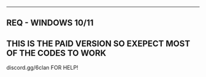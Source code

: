 ---------------------------------------------
REQ - WINDOWS 10/11
---------------------------------------------
THIS IS THE PAID VERSION SO EXEPECT MOST OF THE CODES TO WORK
---------------------------------------------
discord.gg/6clan FOR HELP!

